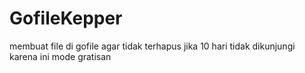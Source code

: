 # GofileKepper
membuat file di gofile agar tidak terhapus jika 10 hari tidak dikunjungi karena  ini mode gratisan
